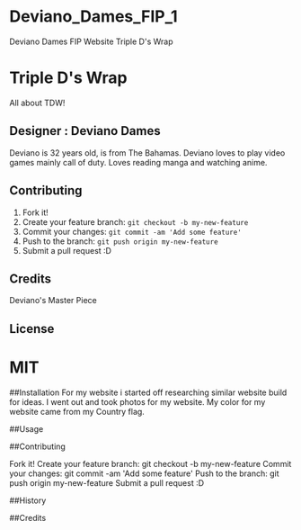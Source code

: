 # Deviano_Dames_FIP_1
Deviano Dames FIP Website Triple D's Wrap

# Triple D's Wrap

All about TDW!

## Designer : Deviano Dames
Deviano is 32 years old, is from The Bahamas. Deviano loves to play video games mainly call of duty. Loves reading manga and watching anime.


## Contributing

1. Fork it!
2. Create your feature branch: `git checkout -b my-new-feature`
3. Commit your changes: `git commit -am 'Add some feature'`
4. Push to the branch: `git push origin my-new-feature`
5. Submit a pull request :D

## Credits

Deviano's Master Piece

## License

MIT
=======
##Installation
For my website i started off researching similar website build for ideas. I went out and took photos for my website. My color for my website came from my Country flag.

##Usage

##Contributing 

Fork it!
Create your feature branch: git checkout -b my-new-feature
Commit your changes: git commit -am 'Add some feature'
Push to the branch: git push origin my-new-feature
Submit a pull request :D

##History

##Credits

